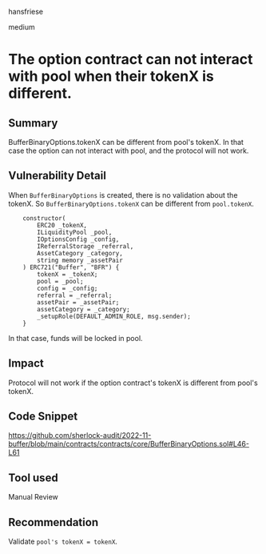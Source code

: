 hansfriese

medium

# The option contract can not interact with pool when their tokenX is different.

## Summary
BufferBinaryOptions.tokenX can be different from pool's tokenX. In that case the option can not interact with pool, and the protocol will not work.

## Vulnerability Detail
When `BufferBinaryOptions` is created, there is no validation about the tokenX. So `BufferBinaryOptions.tokenX` can be different from `pool.tokenX`.
```solidity
    constructor(
        ERC20 _tokenX,
        ILiquidityPool _pool,
        IOptionsConfig _config,
        IReferralStorage _referral,
        AssetCategory _category,
        string memory _assetPair
    ) ERC721("Buffer", "BFR") {
        tokenX = _tokenX;
        pool = _pool;
        config = _config;
        referral = _referral;
        assetPair = _assetPair;
        assetCategory = _category;
        _setupRole(DEFAULT_ADMIN_ROLE, msg.sender);
    }
```
In that case, funds will be locked in pool.


## Impact
Protocol will not work if the option contract's tokenX is different from pool's tokenX.

## Code Snippet
https://github.com/sherlock-audit/2022-11-buffer/blob/main/contracts/contracts/core/BufferBinaryOptions.sol#L46-L61


## Tool used
Manual Review

## Recommendation
Validate `pool's tokenX = tokenX`.
